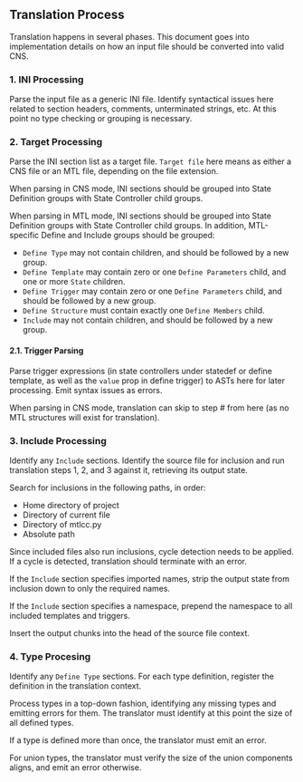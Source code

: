 ## Translation Process

Translation happens in several phases. This document goes into implementation details on how an input file should be converted into valid CNS.

### 1. INI Processing

Parse the input file as a generic INI file. Identify syntactical issues here related to section headers, comments, unterminated strings, etc. At this point no type checking or grouping is necessary.

### 2. Target Processing

Parse the INI section list as a target file. `Target file` here means as either a CNS file or an MTL file, depending on the file extension. 

When parsing in CNS mode, INI sections should be grouped into State Definition groups with State Controller child groups.

When parsing in MTL mode, INI sections should be grouped into State Definition groups with State Controller child groups. In addition, MTL-specific Define and Include groups should be grouped:

- `Define Type` may not contain children, and should be followed by a new group.
- `Define Template` may contain zero or one `Define Parameters` child, and one or more `State` children.
- `Define Trigger` may contain zero or one `Define Parameters` child, and should be followed by a new group.
- `Define Structure` must contain exactly one `Define Members` child.
- `Include` may not contain children, and should be followed by a new group.

#### 2.1. Trigger Parsing

Parse trigger expressions (in state controllers under statedef or define template, as well as the `value` prop in define trigger) to ASTs here for later processing. Emit syntax issues as errors.

When parsing in CNS mode, translation can skip to step # from here (as no MTL structures will exist for translation).

### 3. Include Processing

Identify any `Include` sections. Identify the source file for inclusion and run translation steps 1, 2, and 3 against it, retrieving its output state.

Search for inclusions in the following paths, in order:

- Home directory of project
- Directory of current file
- Directory of mtlcc.py
- Absolute path

Since included files also run inclusions, cycle detection needs to be applied. If a cycle is detected, translation should terminate with an error.

If the `Include` section specifies imported names, strip the output state from inclusion down to only the required names.

If the `Include` section specifies a namespace, prepend the namespace to all included templates and triggers.

Insert the output chunks into the head of the source file context.

### 4. Type Procesing

Identify any `Define Type` sections. For each type definition, register the definition in the translation context.

Process types in a top-down fashion, identifying any missing types and emitting errors for them. The translator must identify at this point the size of all defined types.

If a type is defined more than once, the translator must emit an error.

For union types, the translator must verify the size of the union components aligns, and emit an error otherwise.